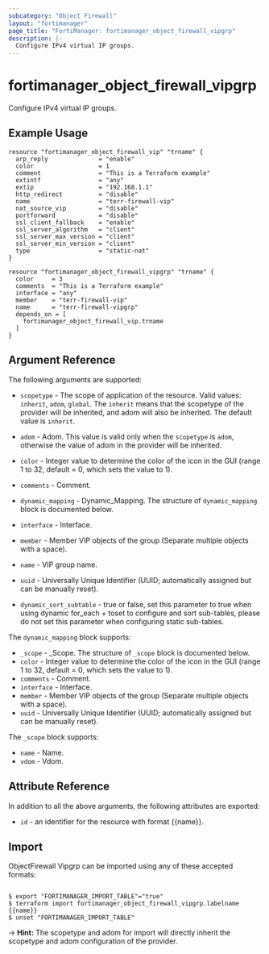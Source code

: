 ```yaml
---
subcategory: "Object Firewall"
layout: "fortimanager"
page_title: "FortiManager: fortimanager_object_firewall_vipgrp"
description: |-
  Configure IPv4 virtual IP groups.
---
```


# fortimanager_object_firewall_vipgrp
Configure IPv4 virtual IP groups.

## Example Usage

```hcl
resource "fortimanager_object_firewall_vip" "trname" {
  arp_reply              = "enable"
  color                  = 1
  comment                = "This is a Terraform example"
  extintf                = "any"
  extip                  = "192.168.1.1"
  http_redirect          = "disable"
  name                   = "terr-firewall-vip"
  nat_source_vip         = "disable"
  portforward            = "disable"
  ssl_client_fallback    = "enable"
  ssl_server_algorithm   = "client"
  ssl_server_max_version = "client"
  ssl_server_min_version = "client"
  type                   = "static-nat"
}

resource "fortimanager_object_firewall_vipgrp" "trname" {
  color     = 3
  comments  = "This is a Terraform example"
  interface = "any"
  member    = "terr-firewall-vip"
  name      = "terr-firewall-vipgrp"
  depends_on = [
    fortimanager_object_firewall_vip.trname
  ]
}
```

## Argument Reference


The following arguments are supported:

* `scopetype` - The scope of application of the resource. Valid values: `inherit`, `adom`, `global`. The `inherit` means that the scopetype of the provider will be inherited, and adom will also be inherited. The default value is `inherit`.
* `adom` - Adom. This value is valid only when the `scopetype` is `adom`, otherwise the value of adom in the provider will be inherited.

* `color` - Integer value to determine the color of the icon in the GUI (range 1 to 32, default = 0, which sets the value to 1).
* `comments` - Comment.
* `dynamic_mapping` - Dynamic_Mapping. The structure of `dynamic_mapping` block is documented below.
* `interface` - Interface.
* `member` - Member VIP objects of the group (Separate multiple objects with a space).
* `name` - VIP group name.
* `uuid` - Universally Unique Identifier (UUID; automatically assigned but can be manually reset).
* `dynamic_sort_subtable` - true or false, set this parameter to true when using dynamic for_each + toset to configure and sort sub-tables, please do not set this parameter when configuring static sub-tables.

The `dynamic_mapping` block supports:

* `_scope` - _Scope. The structure of `_scope` block is documented below.
* `color` - Integer value to determine the color of the icon in the GUI (range 1 to 32, default = 0, which sets the value to 1).
* `comments` - Comment.
* `interface` - Interface.
* `member` - Member VIP objects of the group (Separate multiple objects with a space).
* `uuid` - Universally Unique Identifier (UUID; automatically assigned but can be manually reset).

The `_scope` block supports:

* `name` - Name.
* `vdom` - Vdom.


## Attribute Reference

In addition to all the above arguments, the following attributes are exported:
* `id` - an identifier for the resource with format {{name}}.

## Import

ObjectFirewall Vipgrp can be imported using any of these accepted formats:
```

$ export "FORTIMANAGER_IMPORT_TABLE"="true"
$ terraform import fortimanager_object_firewall_vipgrp.labelname {{name}}
$ unset "FORTIMANAGER_IMPORT_TABLE"
```
-> **Hint:** The scopetype and adom for import will directly inherit the scopetype and adom configuration of the provider.
